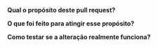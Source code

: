 **Qual o propósito deste pull request?**

**O que foi feito para atingir esse propósito?**

**Como testar se a alteração realmente funciona?**
